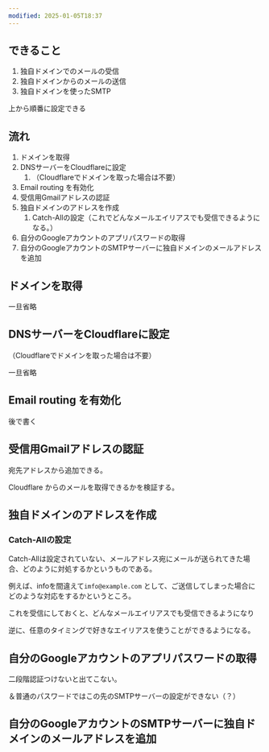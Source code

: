 ```yaml
---
modified: 2025-01-05T18:37
---
```

  

## できること

1. 独自ドメインでのメールの受信
2. 独自ドメインからのメールの送信
3. 独自ドメインを使ったSMTP

上から順番に設定できる

  

## 流れ

1. ドメインを取得
2. DNSサーバーをCloudflareに設定
    1. （Cloudflareでドメインを取った場合は不要）
3. Email routing を有効化
4. 受信用Gmailアドレスの認証
5. 独自ドメインのアドレスを作成
    1. Catch-Allの設定（これでどんなメールエイリアスでも受信できるようになる。）
6. 自分のGoogleアカウントのアプリパスワードの取得
7. 自分のGoogleアカウントのSMTPサーバーに独自ドメインのメールアドレスを追加

  

  

  

## ドメインを取得

一旦省略

## DNSサーバーをCloudflareに設定

（Cloudflareでドメインを取った場合は不要）

一旦省略

## Email routing を有効化

後で書く

## 受信用Gmailアドレスの認証

宛先アドレスから追加できる。

Cloudflare からのメールを取得できるかを検証する。

## 独自ドメインのアドレスを作成

  

### Catch-Allの設定

Catch-Allは設定されていない、メールアドレス宛にメールが送られてきた場合、どのように対処するかというものである。

例えば、infoを間違えて`imfo@example.com` として、ご送信してしまった場合にどのような対応をするかというところ。

これを受信にしておくと、どんなメールエイリアスでも受信できるようになり

逆に、任意のタイミングで好きなエイリアスを使うことができるようになる。

  

  

## 自分のGoogleアカウントのアプリパスワードの取得

二段階認証つけないと出てこない。

＆普通のパスワードではこの先のSMTPサーバーの設定ができない（？）

  

## 自分のGoogleアカウントのSMTPサーバーに独自ドメインのメールアドレスを追加